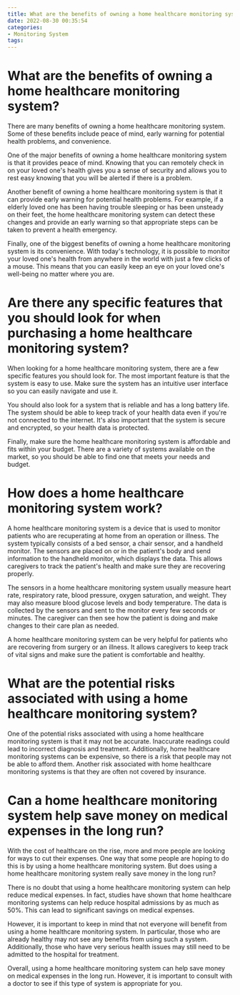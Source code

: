 ```yaml
---
title: What are the benefits of owning a home healthcare monitoring system 
date: 2022-08-30 00:35:54
categories:
- Monitoring System
tags:
---
```



#  What are the benefits of owning a home healthcare monitoring system? 

There are many benefits of owning a home healthcare monitoring system. Some of these benefits include peace of mind, early warning for potential health problems, and convenience.

One of the major benefits of owning a home healthcare monitoring system is that it provides peace of mind. Knowing that you can remotely check in on your loved one's health gives you a sense of security and allows you to rest easy knowing that you will be alerted if there is a problem.

Another benefit of owning a home healthcare monitoring system is that it can provide early warning for potential health problems. For example, if a elderly loved one has been having trouble sleeping or has been unsteady on their feet, the home healthcare monitoring system can detect these changes and provide an early warning so that appropriate steps can be taken to prevent a health emergency.

Finally, one of the biggest benefits of owning a home healthcare monitoring system is its convenience. With today's technology, it is possible to monitor your loved one's health from anywhere in the world with just a few clicks of a mouse. This means that you can easily keep an eye on your loved one's well-being no matter where you are.

#  Are there any specific features that you should look for when purchasing a home healthcare monitoring system? 

When looking for a home healthcare monitoring system, there are a few specific features you should look for. The most important feature is that the system is easy to use. Make sure the system has an intuitive user interface so you can easily navigate and use it.

You should also look for a system that is reliable and has a long battery life. The system should be able to keep track of your health data even if you're not connected to the internet. It's also important that the system is secure and encrypted, so your health data is protected.

Finally, make sure the home healthcare monitoring system is affordable and fits within your budget. There are a variety of systems available on the market, so you should be able to find one that meets your needs and budget.

#  How does a home healthcare monitoring system work? 

A home healthcare monitoring system is a device that is used to monitor patients who are recuperating at home from an operation or illness. The system typically consists of a bed sensor, a chair sensor, and a handheld monitor. The sensors are placed on or in the patient's body and send information to the handheld monitor, which displays the data. This allows caregivers to track the patient's health and make sure they are recovering properly.

The sensors in a home healthcare monitoring system usually measure heart rate, respiratory rate, blood pressure, oxygen saturation, and weight. They may also measure blood glucose levels and body temperature. The data is collected by the sensors and sent to the monitor every few seconds or minutes. The caregiver can then see how the patient is doing and make changes to their care plan as needed.

A home healthcare monitoring system can be very helpful for patients who are recovering from surgery or an illness. It allows caregivers to keep track of vital signs and make sure the patient is comfortable and healthy.

#  What are the potential risks associated with using a home healthcare monitoring system? 

One of the potential risks associated with using a home healthcare monitoring system is that it may not be accurate. Inaccurate readings could lead to incorrect diagnosis and treatment. Additionally, home healthcare monitoring systems can be expensive, so there is a risk that people may not be able to afford them. Another risk associated with home healthcare monitoring systems is that they are often not covered by insurance.

#  Can a home healthcare monitoring system help save money on medical expenses in the long run?

With the cost of healthcare on the rise, more and more people are looking for ways to cut their expenses. One way that some people are hoping to do this is by using a home healthcare monitoring system. But does using a home healthcare monitoring system really save money in the long run?

There is no doubt that using a home healthcare monitoring system can help reduce medical expenses. In fact, studies have shown that home healthcare monitoring systems can help reduce hospital admissions by as much as 50%. This can lead to significant savings on medical expenses.

However, it is important to keep in mind that not everyone will benefit from using a home healthcare monitoring system. In particular, those who are already healthy may not see any benefits from using such a system. Additionally, those who have very serious health issues may still need to be admitted to the hospital for treatment.

Overall, using a home healthcare monitoring system can help save money on medical expenses in the long run. However, it is important to consult with a doctor to see if this type of system is appropriate for you.